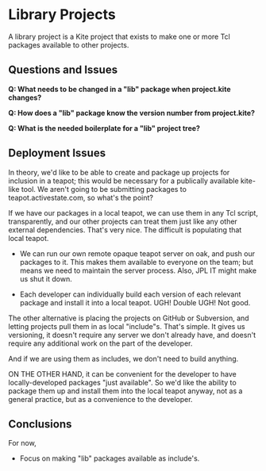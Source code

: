 # Library Projects

A library project is a Kite project that exists to make one or more Tcl
packages available to other projects.

## Questions and Issues

**Q: What needs to be changed in a "lib" package when project.kite changes?**

**Q: How does a "lib" package know the version number from project.kite?**

**Q: What is the needed boilerplate for a "lib" project tree?**

## Deployment Issues

In theory, we'd like to be able to create and package up projects for
inclusion in a teapot; this would be necessary for a publically 
available kite-like tool.  We aren't going to be submitting packages to
teapot.activestate.com, so what's the point?

If we have our packages in a local teapot, we can use them in any
Tcl script, transparently, and our other projects can treat them just
like any other external dependencies.  That's very nice.  The difficult
is populating that local teapot.

* We can run our own remote opaque teapot server on oak, and push our
  packages to it.  This makes them available to everyone on the team;
  but means we need to maintain the server process.  Also, JPL IT might
  make us shut it down.

* Each developer can individually build each version of each relevant 
  package and install it into a local teapot.  UGH!  Double UGH!  Not
  good.

The other alternative is placing the projects on GitHub or Subversion,
and letting projects pull them in as local "include"s.  That's simple.
It gives us versioning, it doesn't require any server we don't already
have, and doesn't require any additional work on the part of the developer.

And if we are using them as includes, we don't need to build anything.

ON THE OTHER HAND, it can be convenient for the developer to have 
locally-developed packages "just available".  So we'd like the ability
to package them up and install them into the local teapot anyway,
not as a general practice, but as a convenience to the developer.

## Conclusions

For now,

* Focus on making "lib" packages available as include's.
